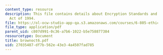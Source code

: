 ```yaml
---
content_type: resource
description: This file contains details about Encryption Standards and Procedures
  Act of 1994.
file: https://ol-ocw-studio-app-qa.s3.amazonaws.com/courses/6-805-ethics-and-the-law-on-the-electronic-frontier-fall-2005/27035487df7b562e43e34a4507fad785_brownoct6.pdf
file_type: application/pdf
parent_uid: c807d991-0c36-a7b6-1022-b5e758877384
resourcetype: Document
title: brownoct6.pdf
uid: 27035487-df7b-562e-43e3-4a4507fad785
---
```

